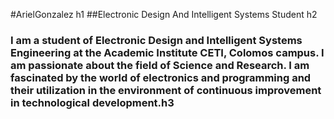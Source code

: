 #ArielGonzalez h1
##Electronic Design And Intelligent Systems Student h2
### I am a student of Electronic Design and Intelligent Systems Engineering at the Academic Institute CETI, Colomos campus. I am passionate about the field of Science and Research. I am fascinated by the world of electronics and programming and their utilization in the environment of continuous improvement in technological development.h3
